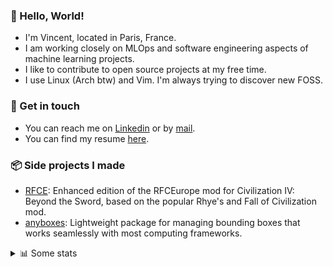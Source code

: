 ### 👋 Hello, World!

- I'm Vincent, located in Paris, France.
- I am working closely on MLOps and software engineering aspects of machine learning projects.
- I like to contribute to open source projects at my free time.
- I use Linux (Arch btw) and Vim. I'm always trying to discover new FOSS.

### 🔗 Get in touch

- You can reach me on [Linkedin](https://www.linkedin.com/in/vincent-duchauffour-3a9641155/) or by [mail](mailto:vincent.duchauffour@proton.me).
- You can find my resume [here](https://raw.githubusercontent.com/VDuchauffour/resume/main/resume.pdf).

### 📦 Side projects I made

- [RFCE](https://github.com/VDuchauffour/RFCEurope): Enhanced edition of the RFCEurope mod for Civilization IV: Beyond the Sword, based on the popular Rhye's and Fall of Civilization mod. 
- [anyboxes](https://github.com/VDuchauffour/anyboxes): Lightweight package for managing bounding boxes that works seamlessly with most computing frameworks. 

<details><summary>📊 Some stats</summary>  
  
<p align="center">
  <img alt="VDuchauffour's github stats" src="https://github-readme-stats.vercel.app/api?username=VDuchauffour&include_all_commits=true&show_icons=true&theme=react"/>
  <br />
  <img alt="VDuchauffour's streak stats" src="https://streak-stats.demolab.com?user=VDuchauffour&theme=react"/>
  <br />
  <img alt="VDuchauffour's language stats" src="https://github-readme-stats.vercel.app/api/top-langs/?username=VDuchauffour&count_private=true&include_all_commits=true&show_icons=true&layout=compact&theme=react"/>
  <!--   <br />
  <img alt="VDuchauffour's Wakatime stats" src="https://github-readme-stats.vercel.app/api/wakatime?username=VDuchauffour&theme=react"/> -->
</p>

#### 🧭 Wakatime stats
<!--START_SECTION:waka-->
![Code Time](http://img.shields.io/badge/Code%20Time-2%2C419%20hrs%2023%20mins-blue)

![Lines of code](https://img.shields.io/badge/From%20Hello%20World%20I%27ve%20Written-4.2%20million%20lines%20of%20code-blue)

**🐱 My GitHub Data** 

> 📦 989.3 kB Used in GitHub's Storage 
 > 
> 🏆 870 Contributions in the Year 2024
 > 
> 🚫 Not Opted to Hire
 > 
> 📜 10 Public Repositories 
 > 
> 🔑 2 Private Repositories 
 > 
**I'm an Early 🐤** 

```text
🌞 Morning                488 commits         ██░░░░░░░░░░░░░░░░░░░░░░░   08.11 % 
🌆 Daytime                3715 commits        ███████████████░░░░░░░░░░   61.74 % 
🌃 Evening                1592 commits        ███████░░░░░░░░░░░░░░░░░░   26.46 % 
🌙 Night                  222 commits         █░░░░░░░░░░░░░░░░░░░░░░░░   03.69 % 
```
📅 **I'm Most Productive on Tuesday** 

```text
Monday                   1285 commits        █████░░░░░░░░░░░░░░░░░░░░   21.36 % 
Tuesday                  1407 commits        ██████░░░░░░░░░░░░░░░░░░░   23.38 % 
Wednesday                889 commits         ████░░░░░░░░░░░░░░░░░░░░░   14.77 % 
Thursday                 1220 commits        █████░░░░░░░░░░░░░░░░░░░░   20.28 % 
Friday                   948 commits         ████░░░░░░░░░░░░░░░░░░░░░   15.76 % 
Saturday                 92 commits          ░░░░░░░░░░░░░░░░░░░░░░░░░   01.53 % 
Sunday                   176 commits         █░░░░░░░░░░░░░░░░░░░░░░░░   02.93 % 
```


📊 **This Week I Spent My Time On** 

```text
💬 Programming Languages: 
YAML                     4 hrs 35 mins       █████████░░░░░░░░░░░░░░░░   36.61 % 
Python                   4 hrs 23 mins       █████████░░░░░░░░░░░░░░░░   34.93 % 
TOML                     1 hr 14 mins        ██░░░░░░░░░░░░░░░░░░░░░░░   09.90 % 
Markdown                 38 mins             █░░░░░░░░░░░░░░░░░░░░░░░░   05.09 % 
JSON                     28 mins             █░░░░░░░░░░░░░░░░░░░░░░░░   03.79 % 
```


 Last Updated on 22/11/2024 00:54:19 UTC
<!--END_SECTION:waka-->
</details>
